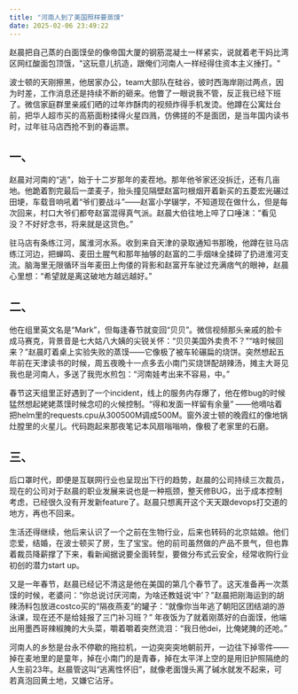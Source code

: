 ```yaml
---
title: "河南人到了美国照样要蒸馍"
date: 2025-02-06 23:49:22
---
```


赵晨把自己蒸的白面馍垒的像帝国大厦的钢筋混凝土一样紧实，说就着老干妈比湾区网红酸面包顶饿，"这玩意儿抗造，跟俺们河南人一样经得住资本主义捶打。"
<!-- more -->

波士顿的天刚擦黑，他居家办公，team大部队在硅谷，彼时西海岸刚过两点，因为时差，工作消息还是持续不断的砸来。他瞥了一眼说我不管，反正我已经下班了。微信家庭群里亲戚们晒的过年炸酥肉的视频炸得手机发烫。他蹲在公寓灶台前，把华人超市买的高筋面粉揉得火星四溅，仿佛搓的不是面团，是当年国内读书时，过年驻马店西抢不到的春运票。  

## 一、
赵晨对河南的“逃”，始于十二岁那年的麦茬地。那年他爷家还没拆迁，还有几亩地。他跪着割完最后一垄麦子，抬头撞见隔壁赵富叼根烟开着新买的五菱宏光碾过田埂，车载音响吼着“爷们要战斗”——赵富小学辍学，不知道现在做什么，但是每次回来，村口大爷们都夸赵富混得真气派。赵晨大伯往地上啐了口唾沫：“看见没？不好好念书，将来就是这货色。”  

驻马店有条练江河，属淮河水系。收到来自天津的录取通知书那晚，他蹲在驻马店练江河边，把蝉鸣、麦田土腥气和那年抽够的赵富的二手烟味全揉碎了扔进淮河支流。脑海里无限循环当年麦田上佝偻的背影和赵富开车驶过充满痞气的眼神，赵晨心里想：“希望就是离这破地方越远越好。”  

## 二、
他在组里英文名是“Mark”，但每逢春节就变回“贝贝”。微信视频那头亲戚的脸卡成马赛克，背景音是七大姑八大姨的尖锐关怀：“贝贝美国外卖贵不？”“啥时候回来？”赵晨盯着桌上实验失败的蒸馍——它像极了被车轮碾扁的烧饼。突然想起五年前在天津读书的时候，周五夜晚十一点多去小南门买烧饼配胡辣汤，摊主大哥见我也是河南人，多送了我兜水煎包：“河南娃考出来不容易，中。”

春节这天组里正好遇到了一个incident，线上的服务内存爆了，他在修bug的时候猛然想起姥姥蒸馍时候念叨的火候控制。“得和发面一样留有余量” ——他嘀咕着把helm里的requests.cpu从300500M调成500M。窗外波士顿的晚霞红的像地锅灶膛里的火星儿。代码跑起来那夜笔记本风扇嗡嗡响，像极了老家里的石磨。

## 三、
后口罩时代，即便是互联网行业也呈现出下行的趋势，赵晨的公司持续三次裁员，现在的公司对于赵晨的职业发展来说也是一种瓶颈，整天修BUG，出于成本控制考虑，已经很久没有开发新feature了。赵晨只想离开这个天天跟devops打交道的地方，再也不回来。

生活还得继续，他后来认识了一个之前在生物行业，后来也转码的北京姑娘。他们恋爱，结婚，在波士顿买了房，生了宝宝。他的前司虽然做的产品不景气，但也靠着裁员降薪撑了下来，看新闻据说要全面转型，要做分布式云安全，经常收购行业初创的潜力start up。

又是一年春节，赵晨已经记不清这是他在美国的第几个春节了。这天准备再一次蒸馍的时候，老婆问：“你总说讨厌河南，为啥还教娃说‘中’？”赵晨把刚海运到的胡辣汤料包放进costco买的“隔夜燕麦”的罐子：“就像你当年逃了朝阳区团结湖的游泳课，现在还不是给娃报了三门补习班？”  年夜饭为了就着刚蒸好的白面馍，他端出用墨西哥辣椒腌的大头菜，嚼着嚼着突然流泪：“我日他dei，比俺姥腌的还呛。”  

河南人的乡愁是台永不停歇的拖拉机，一边突突突地朝前开，一边往下掉零件——掉在麦地里的是童年，掉在小南门的是青春，掉在太平洋上空的是用旧护照隔绝的人生前23年。赵晨管这叫“逃离性怀旧”，就像老面馒头离了碱水就发不起来，可若真泡回黄土地，又嫌它沾牙。
